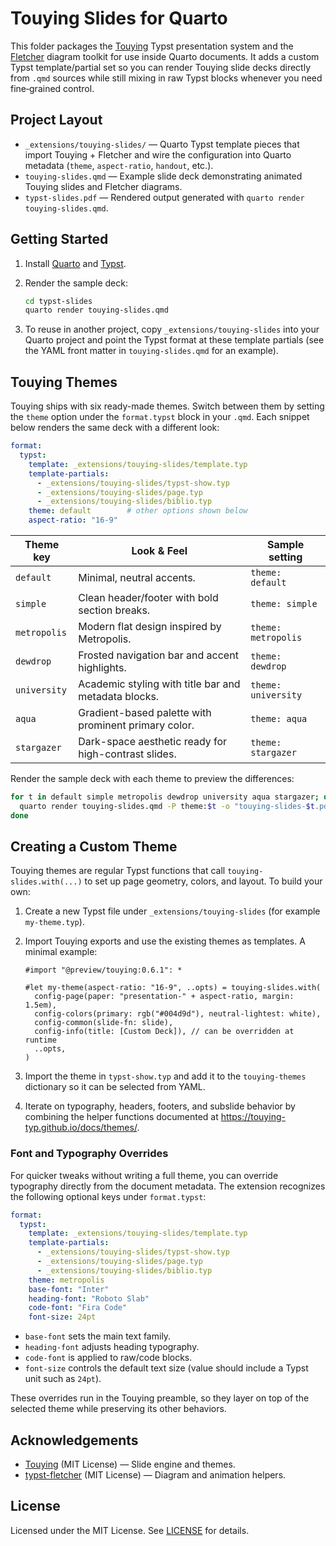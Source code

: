 # Touying Slides for Quarto

This folder packages the [Touying](https://github.com/touying-typ/touying) Typst presentation system and the
[Fletcher](https://github.com/Jollywatt/typst-fletcher) diagram toolkit for use inside Quarto documents.
It adds a custom Typst template/partial set so you can render Touying slide decks directly from `.qmd`
sources while still mixing in raw Typst blocks whenever you need fine‑grained control.

## Project Layout

- `_extensions/touying-slides/` — Quarto Typst template pieces that import Touying + Fletcher and wire the
  configuration into Quarto metadata (`theme`, `aspect-ratio`, `handout`, etc.).
- `touying-slides.qmd` — Example slide deck demonstrating animated Touying slides and Fletcher diagrams.
- `typst-slides.pdf` — Rendered output generated with `quarto render touying-slides.qmd`.

## Getting Started

1. Install [Quarto](https://quarto.org) and [Typst](https://typst.app).
2. Render the sample deck:

   ```bash
   cd typst-slides
   quarto render touying-slides.qmd
   ```

3. To reuse in another project, copy `_extensions/touying-slides` into your Quarto project and point the
   Typst format at these template partials (see the YAML front matter in `touying-slides.qmd` for an example).

## Touying Themes

Touying ships with six ready-made themes. Switch between them by setting the `theme` option under the
`format.typst` block in your `.qmd`. Each snippet below renders the same deck with a different look:

```yaml
format:
  typst:
    template: _extensions/touying-slides/template.typ
    template-partials:
      - _extensions/touying-slides/typst-show.typ
      - _extensions/touying-slides/page.typ
      - _extensions/touying-slides/biblio.typ
    theme: default        # other options shown below
    aspect-ratio: "16-9"
```

| Theme key    | Look & Feel | Sample setting                                                    |
|--------------|-------------|-------------------------------------------------------------------|
| `default`    | Minimal, neutral accents. | `theme: default` |
| `simple`     | Clean header/footer with bold section breaks. | `theme: simple` |
| `metropolis` | Modern flat design inspired by Metropolis. | `theme: metropolis` |
| `dewdrop`    | Frosted navigation bar and accent highlights. | `theme: dewdrop` |
| `university` | Academic styling with title bar and metadata blocks. | `theme: university` |
| `aqua`       | Gradient-based palette with prominent primary color. | `theme: aqua` |
| `stargazer`  | Dark-space aesthetic ready for high-contrast slides. | `theme: stargazer` |

Render the sample deck with each theme to preview the differences:

```bash
for t in default simple metropolis dewdrop university aqua stargazer; do
  quarto render touying-slides.qmd -P theme:$t -o "touying-slides-$t.pdf"
done
```

## Creating a Custom Theme

Touying themes are regular Typst functions that call `touying-slides.with(...)` to set up page geometry,
colors, and layout. To build your own:

1. Create a new Typst file under `_extensions/touying-slides` (for example `my-theme.typ`).
2. Import Touying exports and use the existing themes as templates. A minimal example:

   ```typst
   #import "@preview/touying:0.6.1": *

   #let my-theme(aspect-ratio: "16-9", ..opts) = touying-slides.with(
     config-page(paper: "presentation-" + aspect-ratio, margin: 1.5em),
     config-colors(primary: rgb("#004d9d"), neutral-lightest: white),
     config-common(slide-fn: slide),
     config-info(title: [Custom Deck]), // can be overridden at runtime
     ..opts,
   )
   ```

3. Import the theme in `typst-show.typ` and add it to the `touying-themes` dictionary so it can be selected
   from YAML.
4. Iterate on typography, headers, footers, and subslide behavior by combining the helper functions
   documented at <https://touying-typ.github.io/docs/themes/>.

### Font and Typography Overrides

For quicker tweaks without writing a full theme, you can override typography directly from the document
metadata. The extension recognizes the following optional keys under `format.typst`:

```yaml
format:
  typst:
    template: _extensions/touying-slides/template.typ
    template-partials:
      - _extensions/touying-slides/typst-show.typ
      - _extensions/touying-slides/page.typ
      - _extensions/touying-slides/biblio.typ
    theme: metropolis
    base-font: "Inter"
    heading-font: "Roboto Slab"
    code-font: "Fira Code"
    font-size: 24pt
```

- `base-font` sets the main text family.
- `heading-font` adjusts heading typography.
- `code-font` is applied to raw/code blocks.
- `font-size` controls the default text size (value should include a Typst unit such as `24pt`).

These overrides run in the Touying preamble, so they layer on top of the selected theme while preserving
its other behaviors.

## Acknowledgements

- [Touying](https://github.com/touying-typ/touying) (MIT License) — Slide engine and themes.
- [typst-fletcher](https://github.com/Jollywatt/typst-fletcher) (MIT License) — Diagram and animation helpers.

## License

Licensed under the MIT License. See [LICENSE](LICENSE) for details.
